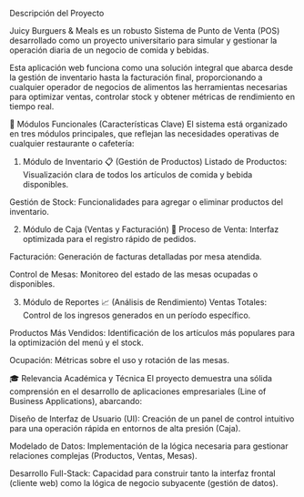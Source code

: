 Descripción del Proyecto

Juicy Burguers & Meals es un robusto Sistema de Punto de Venta (POS) desarrollado como un proyecto universitario para simular y gestionar la operación diaria de un negocio de comida y bebidas.

Esta aplicación web funciona como una solución integral que abarca desde la gestión de inventario hasta la facturación final, proporcionando a cualquier operador de negocios de alimentos las herramientas necesarias para optimizar ventas, controlar stock y obtener métricas de rendimiento en tiempo real.

🎯 Módulos Funcionales (Características Clave)
El sistema está organizado en tres módulos principales, que reflejan las necesidades operativas de cualquier restaurante o cafetería:

1. Módulo de Inventario 📋 (Gestión de Productos)
Listado de Productos: Visualización clara de todos los artículos de comida y bebida disponibles.

Gestión de Stock: Funcionalidades para agregar o eliminar productos del inventario.

2. Módulo de Caja (Ventas y Facturación) 💸
Proceso de Venta: Interfaz optimizada para el registro rápido de pedidos.

Facturación: Generación de facturas detalladas por mesa atendida.

Control de Mesas: Monitoreo del estado de las mesas ocupadas o disponibles.

3. Módulo de Reportes 📈 (Análisis de Rendimiento)
Ventas Totales: Control de los ingresos generados en un período específico.

Productos Más Vendidos: Identificación de los artículos más populares para la optimización del menú y el stock.

Ocupación: Métricas sobre el uso y rotación de las mesas.

🎓 Relevancia Académica y Técnica
El proyecto demuestra una sólida comprensión en el desarrollo de aplicaciones empresariales (Line of Business Applications), abarcando:

Diseño de Interfaz de Usuario (UI): Creación de un panel de control intuitivo para una operación rápida en entornos de alta presión (Caja).

Modelado de Datos: Implementación de la lógica necesaria para gestionar relaciones complejas (Productos, Ventas, Mesas).

Desarrollo Full-Stack: Capacidad para construir tanto la interfaz frontal (cliente web) como la lógica de negocio subyacente (gestión de datos).
